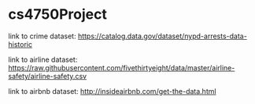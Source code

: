 # cs4750Project
link to crime dataset: https://catalog.data.gov/dataset/nypd-arrests-data-historic

link to airline dataset: https://raw.githubusercontent.com/fivethirtyeight/data/master/airline-safety/airline-safety.csv

link to airbnb dataset: http://insideairbnb.com/get-the-data.html
